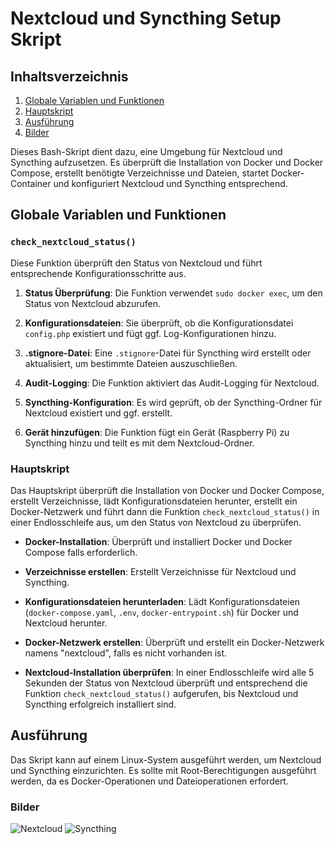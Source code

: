 # Nextcloud und Syncthing Setup Skript

## Inhaltsverzeichnis
1. [Globale Variablen und Funktionen](#globale-variablen-und-funktionen)
2. [Hauptskript](#hauptskript)
3. [Ausführung](#ausführung)
4. [Bilder](#Bilder)

Dieses Bash-Skript dient dazu, eine Umgebung für Nextcloud und Syncthing aufzusetzen. Es überprüft die Installation von Docker und Docker Compose, erstellt benötigte Verzeichnisse und Dateien, startet Docker-Container und konfiguriert Nextcloud und Syncthing entsprechend.

## Globale Variablen und Funktionen

### `check_nextcloud_status()`

Diese Funktion überprüft den Status von Nextcloud und führt entsprechende Konfigurationsschritte aus.

1. **Status Überprüfung**: Die Funktion verwendet `sudo docker exec`, um den Status von Nextcloud abzurufen.
   
2. **Konfigurationsdateien**: Sie überprüft, ob die Konfigurationsdatei `config.php` existiert und fügt ggf. Log-Konfigurationen hinzu.

3. **.stignore-Datei**: Eine `.stignore`-Datei für Syncthing wird erstellt oder aktualisiert, um bestimmte Dateien auszuschließen.

4. **Audit-Logging**: Die Funktion aktiviert das Audit-Logging für Nextcloud.

5. **Syncthing-Konfiguration**: Es wird geprüft, ob der Syncthing-Ordner für Nextcloud existiert und ggf. erstellt.

6. **Gerät hinzufügen**: Die Funktion fügt ein Gerät (Raspberry Pi) zu Syncthing hinzu und teilt es mit dem Nextcloud-Ordner.

### Hauptskript

Das Hauptskript überprüft die Installation von Docker und Docker Compose, erstellt Verzeichnisse, lädt Konfigurationsdateien herunter, erstellt ein Docker-Netzwerk und führt dann die Funktion `check_nextcloud_status()` in einer Endlosschleife aus, um den Status von Nextcloud zu überprüfen.

- **Docker-Installation**: Überprüft und installiert Docker und Docker Compose falls erforderlich.

- **Verzeichnisse erstellen**: Erstellt Verzeichnisse für Nextcloud und Syncthing.

- **Konfigurationsdateien herunterladen**: Lädt Konfigurationsdateien (`docker-compose.yaml`, `.env`, `docker-entrypoint.sh`) für Docker und Nextcloud herunter.

- **Docker-Netzwerk erstellen**: Überprüft und erstellt ein Docker-Netzwerk namens "nextcloud", falls es nicht vorhanden ist.

- **Nextcloud-Installation überprüfen**: In einer Endlosschleife wird alle 5 Sekunden der Status von Nextcloud überprüft und entsprechend die Funktion `check_nextcloud_status()` aufgerufen, bis Nextcloud und Syncthing erfolgreich installiert sind.

## Ausführung

Das Skript kann auf einem Linux-System ausgeführt werden, um Nextcloud und Syncthing einzurichten. Es sollte mit Root-Berechtigungen ausgeführt werden, da es Docker-Operationen und Dateioperationen erfordert.

### Bilder
![Nextcloud](https://upload.wikimedia.org/wikipedia/commons/6/60/Nextcloud_Logo.svg)
![Syncthing](https://private-user-images.githubusercontent.com/127558095/300668895-0de2d4a3-3cbc-473c-a139-4e5f1e3dab9e.svg?jwt=eyJhbGciOiJIUzI1NiIsInR5cCI6IkpXVCJ9.eyJpc3MiOiJnaXRodWIuY29tIiwiYXVkIjoicmF3LmdpdGh1YnVzZXJjb250ZW50LmNvbSIsImtleSI6ImtleTUiLCJleHAiOjE3MDY1ODgyNDksIm5iZiI6MTcwNjU4Nzk0OSwicGF0aCI6Ii8xMjc1NTgwOTUvMzAwNjY4ODk1LTBkZTJkNGEzLTNjYmMtNDczYy1hMTM5LTRlNWYxZTNkYWI5ZS5zdmc_WC1BbXotQWxnb3JpdGhtPUFXUzQtSE1BQy1TSEEyNTYmWC1BbXotQ3JlZGVudGlhbD1BS0lBVkNPRFlMU0E1M1BRSzRaQSUyRjIwMjQwMTMwJTJGdXMtZWFzdC0xJTJGczMlMkZhd3M0X3JlcXVlc3QmWC1BbXotRGF0ZT0yMDI0MDEzMFQwNDEyMjlaJlgtQW16LUV4cGlyZXM9MzAwJlgtQW16LVNpZ25hdHVyZT1kNzFiZTRjNzIzY2MxMjllZmRmNTA1NGRiOTc4MzhlNGRjNWRjZjNhOGViMmJiYjI0YzliNjUwMWIzMWQyMzM3JlgtQW16LVNpZ25lZEhlYWRlcnM9aG9zdCZhY3Rvcl9pZD0wJmtleV9pZD0wJnJlcG9faWQ9MCJ9.dqNlDadVNBAc2y4zBjJp3YIceqEZ3xOQdsf8vKspCIA)


